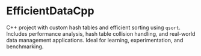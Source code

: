 # EfficientDataCpp
C++ project with custom hash tables and efficient sorting using `qsort`. Includes performance analysis, hash table collision handling, and real-world data management applications. Ideal for learning, experimentation, and benchmarking.
